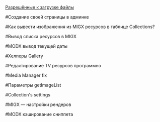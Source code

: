 [Разрешённые к загрузке файлы](https://github.com/LexDonowan/DevTips/blob/main/ModxRecipes/%D0%A0%D0%B0%D0%B7%D1%80%D0%B5%D1%88%D1%91%D0%BD%D0%BD%D1%8B%D0%B5%20%D0%BA%20%D0%B7%D0%B0%D0%B3%D1%80%D1%83%D0%B7%D0%BA%D0%B5%20%D1%84%D0%B0%D0%B9%D0%BB%D1%8B.md)

#Создание своей страницы в админке

#Как вывести изображения из MIGX ресурсов в таблице Collections?

#Вывод списка ресурсов в MIGX

#MODX вывод текущей даты

#Хелперы Gallery

#Редактирование TV ресурсов программно

#Media Manager fix

#Параметры getImageList

#Collection's settings

#MIGX — настройки рендеров

#MODX кэширование сниппета
